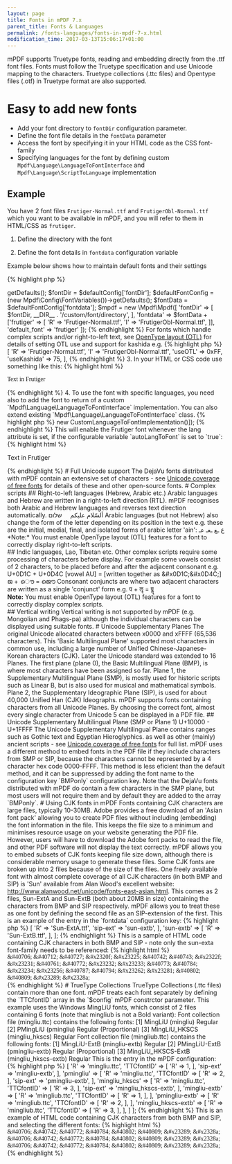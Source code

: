 ```yaml
---
layout: page
title: Fonts in mPDF 7.x
parent_title: Fonts & Languages
permalink: /fonts-languages/fonts-in-mpdf-7-x.html
modification_time: 2017-03-13T15:06:17+01:00
---
```


mPDF supports Truetype fonts, reading and embedding directly from the .ttf font files. Fonts must follow the Truetype
specification and use Unicode mapping to the characters. Truetype collections (.ttc files) and Opentype files (.otf)
in Truetype format are also supported.

# Easy to add new fonts

- Add your font directory to `fontDir` configuration parameter.
- Define the font file details in the `fontData` parameter
- Access the font by specifying it in your HTML code as the CSS font-family
- Specifying languages for the font by defining custom `Mpdf\Language\LanguageToFontInterface`
and `Mpdf\Language\ScriptToLanguage` implementation

## Example

You have 2 font files `Frutiger-Normal.ttf` and `FrutigerObl-Normal.ttf` which you want to be available in mPDF,
and you will refer to them in HTML/CSS as `frutiger`.

1. Define the directory with the font

2. Define the font details in `fontdata` configuration variable

Example below shows how to maintain default fonts and their settings

{% highlight php %}
<?php

$defaultConfig = (new Mpdf\Config\ConfigVariables())->getDefaults();
$fontDir = $defaultConfig['fontDir'];

$defaultFontConfig = (new Mpdf\Config\FontVariables())->getDefaults();
$fontData = $defaultFontConfig['fontdata'];

$mpdf = new \Mpdf\Mpdf([
	'fontDir' => [
		$fontDir,
		__DIR__ . '/custom/font/directory',
	],
	'fontdata' => $fontData + ['frutiger' => [
		'R' => 'Frutiger-Normal.ttf',
		'I' => 'FrutigerObl-Normal.ttf',
	]],
	'default_font' => 'frutiger'
]);

{% endhighlight %}

For fonts which handle complex scripts and/or right-to-left text, see
<a href="{{ "/fonts-languages/opentype-layout-otl.html" | prepend: site.baseurl }}">OpenType layout (OTL)</a> for
details of setting OTL use and support for kashida e.g.

{% highlight php %}
<?php

   'frutiger' => [
		'R' => 'Frutiger-Normal.ttf',
		'I' => 'FrutigerObl-Normal.ttf',
		'useOTL' => 0xFF,
		'useKashida' => 75,
	],
{% endhighlight %}

3. In your HTML or CSS code use something like this:

{% highlight html %}

<p style="font-family: frutiger">Text in Frutiger</p>

{% endhighlight %}

4. To use the font with specific languages, you need also to add the font to return of a custom
`Mpdf\Language\LanguageToFontInterface` implementation.

You can also extend existing `Mpdf\Language\LanguageToFontInterface` class.

{% highlight php %}
<?php

class CustomLanguageToFontImplementation extends \Mpdf\Language\LanguageToFontInterface implements \Mpdf\Language\LanguageToFontInterface
{

	public function getLanguageOptions($llcc, $adobeCJK)
	{
		if ($llcc === 'th') {
			return [false, 'frutiger']; // for thai language, font is not core suitable and the font is Frutiger
		}

		return parent::getLanguageOptions($llcc, $adobeCJK);
	}

}

$mpdf = new \Mpdf\Mpdf(['languageToFont' => new CustomLanguageToFontImplementation()]);

{% endhighlight %}

This will enable the Frutiger font whenever the lang attribute is set, if the configurable variable `autoLangToFont` is set to `true`:

{% highlight html %}

<p lang="th">Text in Frutiger</p>

{% endhighlight %}

# Full Unicode support

The DejaVu fonts distributed with mPDF contain an extensive set of characters - see
<a href="{{ "/reference/codepages-glyphs/unicode-coverage-of-free-fonts.html" | prepend: site.baseurl }}">Unicode
coverage of free fonts</a> for details of these and other open-source fonts.

# Complex scripts

## Right-to-left languages (Hebrew, Arabic etc.)

Arabic languages and Hebrew are written in a right-to-left direction (RTL). mPDF recognises both Arabic and
Hebrew languages and reverses text direction automatically.

ألسّلام عليكم     שלום

Arabic languages (but not Hebrew) also change the form of the letter depending on its position in the text e.g.
these are the initial, medial, final, and isolated forms of arabic letter 'ain':

ع ـع ـعـ عـ

<div class="alert alert-info" role="alert" markdown="1">
	*Note:* You must enable OpenType layout (OTL) features for a font to correctly display right-to-left scripts.
</div>

## Indic languages, Lao, Tibetan etc.

Other complex scripts require some processing of characters before display. For example some vowels consist of 2
characters, to be placed before and after the adjacent consonant e.g.

U+0D1C + U+0D4C [vowel AU] = [written together as &amp;#x0D1C;&amp;#x0D4C;]

ജ + ൌ = ജൌ

Consonant conjuncts are where two adjacent characters are written as a single 'conjunct' form e.g.

प + ॡ = पॣ

<div class="alert alert-info" role="alert">
	<strong>Note:</strong> You must enable OpenType layout (OTL) features for a font to correctly
	display complex scripts.
</div>

## Vertical writing

Vertical writing is not supported by mPDF (e.g. Mongolian and Phags-pa) although the individual characters
can be displayed using suitable fonts.

# Unicode Supplementary Planes

The original Unicode allocated characters between x0000 and xFFFF (65,536 characters). This 'Basic Multilingual Plane'
supported most characters in common use, including a large number of Unified Chinese-Japanese-Korean characters (CJK).
Later the Unicode standard was extended to 16 Planes.

The first plane (plane 0), the Basic Multilingual Plane (BMP), is where most characters have been assigned so far.

Plane 1, the Supplementary Multilingual Plane (SMP), is mostly used for historic scripts such as Linear B, but is also
used for musical and mathematical symbols.

Plane 2, the Supplementary Ideographic Plane (SIP), is used for about 40,000 Unified Han (CJK) Ideographs.

mPDF supports fonts containing characters from all Unicode Planes. By choosing the correct font, almost every single
character from Unicode 5 can be displayed in a PDF file.

## Unicode Supplementary Multilingual Plane (SMP or Plane 1) U+10000 - U+1FFFF

The Unicode Supplementary Multilingual Plane contains ranges such as Gothic text and Egyptian Hieroglyphics. as well as
other (mainly) ancient scripts - see
<a href="{{ "/reference/codepages-glyphs/unicode-coverage-of-free-fonts.html" | prepend: site.baseurl }}">Unicode
coverage of free fonts</a> for full list.

mPDF uses a different method to embed fonts in the PDF file if they include characters from SMP or SIP, because the
characters cannot be represented by a 4 character hex code 0000-FFFF. This method is less eficient than the default
method, and it can be suppressed by adding the font name to the configuration key `BMPonly` configuration key.

Note that the DejaVu fonts  distributed with mPDF do contain a few characters in the SMP plane, but most users will
not require them and by default they are added to the array `BMPonly`.

# Using CJK fonts in mPDF

Fonts containing CJK characters are large files, typically 10-30MB. Adobe provides a free download of an
'Asian font pack' allowing you to create PDF files without including (embedding) the font information in the file.
This keeps the file size to a minimum and minimises resource usage on your website generating the PDF file. However,
users will have to download the Adobe font packs to read the file, and other PDF software will not
display the text correctly.

mPDF allows you to embed subsets of CJK fonts keeping file size down, although there is considerable memory usage
to generate these files.

Some CJK fonts are broken up into 2 files because of the size of the files. One freely available font with almost
complete coverage of all CJK characters (in both BMP and SIP) is 'Sun' available from Alan Wood's excellent website:
<a href="http://www.alanwood.net/unicode/fonts-east-asian.html">http://www.alanwood.net/unicode/fonts-east-asian.html</a>.
This comes as 2 files, Sun-ExtA and Sun-ExtB (both about 20MB in size) containing the characters from
BMP and SIP respectively.

mPDF allows you to treat these as one font by defining the second file as an SIP-extension of the first.

This is an example of the entry in the `fontdata` configuration key:

{% highlight php %}
<?php

'fontdata' = [
	'sun-exta' => [
		'R' => 'Sun-ExtA.ttf',
		'sip-ext' => 'sun-extb',
	],
	'sun-extb' => [
		'R' => 'Sun-ExtB.ttf',
	],
];
{% endhighlight %}

This is a sample of HTML code containing CJK characters in both BMP and SIP - note only the sun-exta font-family
needs to be referenced:

{% highlight html %}
<div style="font-family:sun-extA;"> &amp;#40706; &amp;#40712; &amp;#40727; &amp;#x2320f; &amp;#x23225; &amp;#40742; &amp;#40743; &amp;#x2322f; &amp;#x23231; &amp;#40761; &amp;#40772; &amp;#x23232; &amp;#x23233; &amp;#40773; &amp;#40784; &amp;#x23234; &amp;#x23256; &amp;#40787; &amp;#40794; &amp;#x23262; &amp;#x23281; &amp;#40802; &amp;#40809; &amp;#x23289; &amp;#x2328a; </div>
{% endhighlight %}

# TrueType Collections

TrueType Collections (.ttc files) contain more than one font. mPDF treats each font separately by defining the
`TTCfontID` array in the `$config` mPDF constrctor parameter.

This example uses the Windows MingLiU fonts, which consist of 2 files containing 6 fonts (note that mingliub is not
a Bold variant):

Font collection file (<span class="filename">mingliu.ttc</span>) contains the following fonts:

[1] MingLiU (mingliu) Regular

[2] PMingLiU (pmingliu) Regular (Proportional)

[3] MingLiU_HKSCS (mingliu_hkscs) Regular

Font collection file (<span class="filename">mingliub.ttc</span>) contains the following fonts:

[1] MingLiU-ExtB (mingliu-extb) Regular

[2] PMingLiU-ExtB (pmingliu-extb) Regular (Proportional)

[3] MingLiU_HKSCS-ExtB (mingliu_hkscs-extb) Regular

This is the entry in the mPDF configuration:

{% highlight php %}
<?php

$config = [
	'fontdata' = [

		'mingliu' => [
			'R' => 'mingliu.ttc',
			'TTCfontID' => [
				'R' => 1,
			],
			'sip-ext' => 'mingliu-extb',
		],
		'pmingliu' => [
			'R' => 'mingliu.ttc',
			'TTCfontID' => [
				'R' => 2,
			],
			'sip-ext' => 'pmingliu-extb',
		],
		'mingliu_hkscs' => [
			'R' => 'mingliu.ttc',
			'TTCfontID' => [
				'R' => 3,
			],
			'sip-ext' => 'mingliu_hkscs-extb',
		],
		'mingliu-extb' => [
			'R' => 'mingliub.ttc',
			'TTCfontID' => [
				'R' => 1,
			],
		],
		'pmingliu-extb' => [
			'R' => 'mingliub.ttc',
			'TTCfontID' => [
				'R' => 2,
			],
		],
		'mingliu_hkscs-extb' => [
			'R' => 'mingliub.ttc',
			'TTCfontID' => [
				'R' => 3,
			],
		],
	]
];
{% endhighlight %}

This is an example of HTML code containing CJK characters from both BMP and SIP, and selecting the different fonts:

{% highlight html %}
<div style="font-family:mingliu;"> &amp;#40706; &amp;#40742; &amp;#40772; &amp;#40784; &amp;#40802; &amp;#40809; &amp;#x23289; &amp;#x2328a; </div>

<div style="font-family:mingliu_hkscs;"> &amp;#40706; &amp;#40742; &amp;#40772; &amp;#40784; &amp;#40802; &amp;#40809; &amp;#x23289; &amp;#x2328a; </div>

<div style="font-family:pmingliu;"> &amp;#40706; &amp;#40742; &amp;#40772; &amp;#40784; &amp;#40802; &amp;#40809; &amp;#x23289; &amp;#x2328a; </div>
{% endhighlight %}

